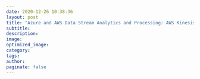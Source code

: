 ```yaml
---
date: 2020-12-26 10:38:36
layout: post
title: "Azure and AWS Data Stream Analytics and Processing: AWS Kinesis, Azure Stream Analytics and  Azure Event Hub"
subtitle:
description:
image:
optimized_image:
category:
tags:
author:
paginate: false
---
```

